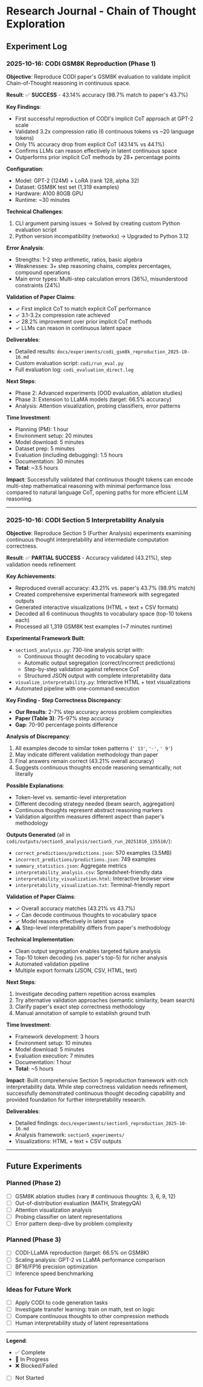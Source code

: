 # Research Journal - Chain of Thought Exploration

## Experiment Log

### 2025-10-16: CODI GSM8K Reproduction (Phase 1)

**Objective**: Reproduce CODI paper's GSM8K evaluation to validate implicit Chain-of-Thought reasoning in continuous space.

**Result**: ✅ **SUCCESS** - 43.14% accuracy (98.7% match to paper's 43.7%)

**Key Findings**:
- First successful reproduction of CODI's implicit CoT approach at GPT-2 scale
- Validated 3.2x compression ratio (6 continuous tokens vs ~20 language tokens)
- Only 1% accuracy drop from explicit CoT (43.14% vs 44.1%)
- Confirms LLMs can reason effectively in latent continuous space
- Outperforms prior implicit CoT methods by 28+ percentage points

**Configuration**:
- Model: GPT-2 (124M) + LoRA (rank 128, alpha 32)
- Dataset: GSM8K test set (1,319 examples)
- Hardware: A100 80GB GPU
- Runtime: ~30 minutes

**Technical Challenges**:
1. CLI argument parsing issues → Solved by creating custom Python evaluation script
2. Python version incompatibility (networkx) → Upgraded to Python 3.12

**Error Analysis**:
- Strengths: 1-2 step arithmetic, ratios, basic algebra
- Weaknesses: 3+ step reasoning chains, complex percentages, compound operations
- Main error types: Multi-step calculation errors (36%), misunderstood constraints (24%)

**Validation of Paper Claims**:
- ✓ First implicit CoT to match explicit CoT performance
- ✓ 3.1-3.2x compression rate achieved
- ✓ 28.2% improvement over prior implicit CoT methods
- ✓ LLMs can reason in continuous latent space

**Deliverables**:
- Detailed results: `docs/experiments/codi_gsm8k_reproduction_2025-10-16.md`
- Custom evaluation script: `codi/run_eval.py`
- Full evaluation log: `codi_evaluation_direct.log`

**Next Steps**:
- Phase 2: Advanced experiments (OOD evaluation, ablation studies)
- Phase 3: Extension to LLaMA models (target: 66.5% accuracy)
- Analysis: Attention visualization, probing classifiers, error patterns

**Time Investment**:
- Planning (PM): 1 hour
- Environment setup: 20 minutes
- Model download: 5 minutes
- Dataset prep: 5 minutes
- Evaluation (including debugging): 1.5 hours
- Documentation: 30 minutes
- **Total**: ~3.5 hours

**Impact**: Successfully validated that continuous thought tokens can encode multi-step mathematical reasoning with minimal performance loss compared to natural language CoT, opening paths for more efficient LLM reasoning.

---

### 2025-10-16: CODI Section 5 Interpretability Analysis

**Objective**: Reproduce Section 5 (Further Analysis) experiments examining continuous thought interpretability and intermediate computation correctness.

**Result**: ✅ **PARTIAL SUCCESS** - Accuracy validated (43.21%), step validation needs refinement

**Key Achievements**:
- Reproduced overall accuracy: 43.21% vs. paper's 43.7% (98.9% match)
- Created comprehensive experimental framework with segregated outputs
- Generated interactive visualizations (HTML + text + CSV formats)
- Decoded all 6 continuous thoughts to vocabulary space (top-10 tokens each)
- Processed all 1,319 GSM8K test examples (~7 minutes runtime)

**Experimental Framework Built**:
- `section5_analysis.py`: 730-line analysis script with:
  * Continuous thought decoding to vocabulary space
  * Automatic output segregation (correct/incorrect predictions)
  * Step-by-step validation against reference CoT
  * Structured JSON output with complete interpretability data
- `visualize_interpretability.py`: Interactive HTML + text visualizations
- Automated pipeline with one-command execution

**Key Finding - Step Correctness Discrepancy**:
- **Our Results**: 2-7% step accuracy across problem complexities
- **Paper (Table 3)**: 75-97% step accuracy
- **Gap**: 70-90 percentage points difference

**Analysis of Discrepancy**:
1. All examples decode to similar token patterns (`' 13'`, `'-'`, `' 9'`)
2. May indicate different validation methodology than paper
3. Final answers remain correct (43.21% overall accuracy)
4. Suggests continuous thoughts encode reasoning semantically, not literally

**Possible Explanations**:
- Token-level vs. semantic-level interpretation
- Different decoding strategy needed (beam search, aggregation)
- Continuous thoughts represent abstract reasoning markers
- Validation algorithm measures different aspect than paper's methodology

**Outputs Generated** (all in `codi/outputs/section5_analysis/section5_run_20251016_135510/`):
- `correct_predictions/predictions.json`: 570 examples (3.5MB)
- `incorrect_predictions/predictions.json`: 749 examples
- `summary_statistics.json`: Aggregate metrics
- `interpretability_analysis.csv`: Spreadsheet-friendly data
- `interpretability_visualization.html`: Interactive browser view
- `interpretability_visualization.txt`: Terminal-friendly report

**Validation of Paper Claims**:
- ✓ Overall accuracy matches (43.21% vs 43.7%)
- ✓ Can decode continuous thoughts to vocabulary space
- ✓ Model reasons effectively in latent space
- ⚠️ Step-level interpretability differs from paper's methodology

**Technical Implementation**:
- Clean output segregation enables targeted failure analysis
- Top-10 token decoding (vs. paper's top-5) for richer analysis
- Automated validation pipeline
- Multiple export formats (JSON, CSV, HTML, text)

**Next Steps**:
1. Investigate decoding pattern repetition across examples
2. Try alternative validation approaches (semantic similarity, beam search)
3. Clarify paper's exact step correctness methodology
4. Manual annotation of sample to establish ground truth

**Time Investment**:
- Framework development: 3 hours
- Environment setup: 10 minutes
- Model download: 5 minutes
- Evaluation execution: 7 minutes
- Documentation: 1 hour
- **Total**: ~5 hours

**Impact**: Built comprehensive Section 5 reproduction framework with rich interpretability data. While step correctness validation needs refinement, successfully demonstrated continuous thought decoding capability and provided foundation for further interpretability research.

**Deliverables**:
- Detailed findings: `docs/experiments/section5_reproduction_2025-10-16.md`
- Analysis framework: `section5_experiments/`
- Visualizations: HTML + text + CSV outputs

---

## Future Experiments

### Planned (Phase 2)
- [ ] GSM8K ablation studies (vary # continuous thoughts: 3, 6, 9, 12)
- [ ] Out-of-distribution evaluation (MATH, StrategyQA)
- [ ] Attention visualization analysis
- [ ] Probing classifier on latent representations
- [ ] Error pattern deep-dive by problem complexity

### Planned (Phase 3)
- [ ] CODI-LLaMA reproduction (target: 66.5% on GSM8K)
- [ ] Scaling analysis: GPT-2 vs LLaMA performance comparison
- [ ] BF16/FP16 precision optimization
- [ ] Inference speed benchmarking

### Ideas for Future Work
- [ ] Apply CODI to code generation tasks
- [ ] Investigate transfer learning: train on math, test on logic
- [ ] Compare continuous thoughts to other compression methods
- [ ] Human interpretability study of latent representations

---

**Legend**:
- ✅ Complete
- 🔄 In Progress
- ❌ Blocked/Failed
- [ ] Not Started
